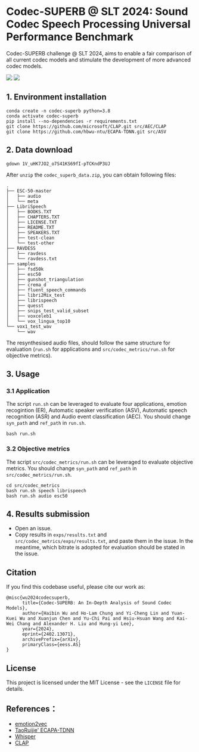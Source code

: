 # Codec-SUPERB @ SLT 2024: Sound Codec Speech Processing Universal Performance Benchmark

Codec-SUPERB challenge @ SLT 2024, aims to enable a fair comparison of all current codec models and stimulate the development of more advanced codec models. 

<a href='https://codecsuperb.github.io/'><img src='https://img.shields.io/badge/Project-Page-Green'></a>  <a href='https://arxiv.org/abs/2402.13071'><img src='https://img.shields.io/badge/Paper-Arxiv-red'></a>

## 1. Environment installation
```shell
conda create -n codec-superb python=3.8
conda activate codec-superb
pip install --no-dependencies -r requirements.txt
git clone https://github.com/microsoft/CLAP.git src/AEC/CLAP
git clone https://github.com/hbwu-ntu/ECAPA-TDNN.git src/ASV
```

## 2. Data download
```shell
gdown 1V_uHK7JO2_o7S41KS69fI-pTCKndP3UJ
```
After `unzip` the `codec_superb_data.zip`, you can obtain following files:
```
.
├── ESC-50-master
│   ├── audio
│   └── meta
├── LibriSpeech
│   ├── BOOKS.TXT
│   ├── CHAPTERS.TXT
│   ├── LICENSE.TXT
│   ├── README.TXT
│   ├── SPEAKERS.TXT
│   ├── test-clean
│   └── test-other
├── RAVDESS
│   ├── ravdess
│   └── ravdess.txt
├── samples
│   ├── fsd50k
│   ├── esc50
│   ├── gunshot_triangulation
│   ├── crema_d
│   ├── fluent_speech_commands
│   ├── libri2Mix_test
│   ├── librispeech
│   ├── quesst
│   ├── snips_test_valid_subset
│   ├── voxceleb1
│   └── vox_lingua_top10
└── vox1_test_wav
    └── wav
```
The resynthesised audio files, should follow the same structure for evaluation (`run.sh` for applications and `src/codec_metrics/run.sh` for objective metrics).

## 3. Usage
### 3.1 Application
The script `run.sh` can be leveraged to evaluate four applications, emotion recogintion (ER), Automatic speaker verification (ASV), Automatic speech recognition (ASR) and Audio event classification (AEC). You should change `syn_path` and `ref_path` in `run.sh`.
```
bash run.sh
```

### 3.2 Objective metrics
The script `src/codec_metrics/run.sh` can be leveraged to evaluate objective metrics. You should change `syn_path` and `ref_path` in `src/codec_metrics/run.sh`.
```shell
cd src/codec_metrics
bash run.sh speech librispeech
bash run.sh audio esc50
```

## 4. Results submission
- Open an issue.
- Copy results in `exps/results.txt` and `src/codec_metrics/exps/results.txt`, and paste them in the issue. In the meantime, which bitrate is adopted for evaluation should be stated in the issue.

## Citation
If you find this codebase useful, please cite our work as:
```Tex
@misc{wu2024codecsuperb,
      title={Codec-SUPERB: An In-Depth Analysis of Sound Codec Models}, 
      author={Haibin Wu and Ho-Lam Chung and Yi-Cheng Lin and Yuan-Kuei Wu and Xuanjun Chen and Yu-Chi Pai and Hsiu-Hsuan Wang and Kai-Wei Chang and Alexander H. Liu and Hung-yi Lee},
      year={2024},
      eprint={2402.13071},
      archivePrefix={arXiv},
      primaryClass={eess.AS}
}
```

## License

This project is licensed under the MIT License - see the `LICENSE` file for details.

## References：
- [emotion2vec](https://github.com/ddlBoJack/emotion2vec)
- [TaoRuijie' ECAPA-TDNN](https://github.com/TaoRuijie/ECAPA-TDNN)
- [Whisper](https://github.com/openai/whisper)
- [CLAP](https://github.com/microsoft/CLAP.git)

